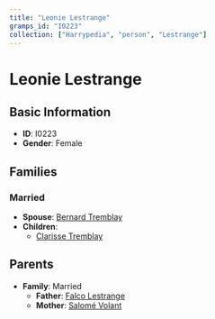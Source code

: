 ```yaml
---
title: "Leonie Lestrange"
gramps_id: "I0223"
collection: ["Harrypedia", "person", "Lestrange"]
---
```


# Leonie Lestrange

## Basic Information

- **ID**: I0223
- **Gender**: Female

## Families

### Married

- **Spouse**: [Bernard Tremblay](//Tremblay/Bernard/)
- **Children**:
  - [Clarisse Tremblay](//Tremblay/Clarisse/)

## Parents

- **Family**: Married
  - **Father**: [Falco Lestrange](//Lestrange/Falco/)
  - **Mother**: [Salomé Volant](//Volant/Salomé/)

